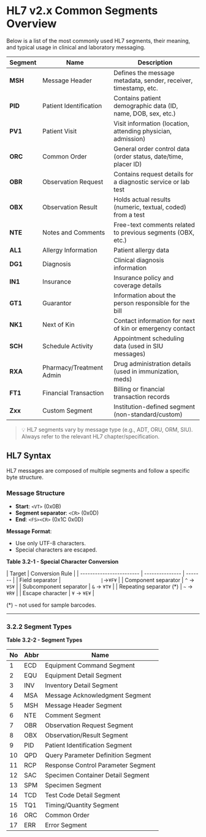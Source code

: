 # HL7 v2.x Common Segments Overview

Below is a list of the most commonly used HL7 segments, their meaning, and typical usage in clinical and laboratory messaging.

| Segment | Name                     | Description                                                     |
| ------- | ------------------------ | --------------------------------------------------------------- |
| **MSH** | Message Header           | Defines the message metadata, sender, receiver, timestamp, etc. |
| **PID** | Patient Identification   | Contains patient demographic data (ID, name, DOB, sex, etc.)    |
| **PV1** | Patient Visit            | Visit information (location, attending physician, admission)    |
| **ORC** | Common Order             | General order control data (order status, date/time, placer ID) |
| **OBR** | Observation Request      | Contains request details for a diagnostic service or lab test   |
| **OBX** | Observation Result       | Holds actual results (numeric, textual, coded) from a test      |
| **NTE** | Notes and Comments       | Free-text comments related to previous segments (OBX, etc.)     |
| **AL1** | Allergy Information      | Patient allergy data                                            |
| **DG1** | Diagnosis                | Clinical diagnosis information                                  |
| **IN1** | Insurance                | Insurance policy and coverage details                           |
| **GT1** | Guarantor                | Information about the person responsible for the bill           |
| **NK1** | Next of Kin              | Contact information for next of kin or emergency contact        |
| **SCH** | Schedule Activity        | Appointment scheduling data (used in SIU messages)              |
| **RXA** | Pharmacy/Treatment Admin | Drug administration details (used in immunization, meds)        |
| **FT1** | Financial Transaction    | Billing or financial transaction records                        |
| **Zxx** | Custom Segment           | Institution-defined segment (non-standard/custom)               |

> 💡 HL7 segments vary by message type (e.g., ADT, ORU, ORM, SIU). Always refer to the relevant HL7 chapter/specification.

## HL7 Syntax

HL7 messages are composed of multiple segments and follow a specific byte structure.

### Message Structure

- **Start**: `<VT>` (0x0B)
- **Segment separator**: `<CR>` (0x0D)
- **End**: `<FS><CR>` (0x1C 0x0D)

**Message Format**:

- Use only UTF-8 characters.
- Special characters are escaped.

**Table 3.2-1 - Special Character Conversion**

| Target                   | Conversion Rule |
| ------------------------ | --------------- | ------- |
| Field separator          | `               | `→`¥F¥` |
| Component separator      | `^` → `¥S¥`     |
| Subcomponent separator   | `&` → `¥T¥`     |
| Repeating separator (\*) | `~` → `¥R¥`     |
| Escape character         | `¥` → `¥E¥`     |

(\*) `~` not used for sample barcodes.

---

### 3.2.2 Segment Types

**Table 3.2-2 - Segment Types**

| No  | Abbr | Name                               |
| --- | ---- | ---------------------------------- |
| 1   | ECD  | Equipment Command Segment          |
| 2   | EQU  | Equipment Detail Segment           |
| 3   | INV  | Inventory Detail Segment           |
| 4   | MSA  | Message Acknowledgment Segment     |
| 5   | MSH  | Message Header Segment             |
| 6   | NTE  | Comment Segment                    |
| 7   | OBR  | Observation Request Segment        |
| 8   | OBX  | Observation/Result Segment         |
| 9   | PID  | Patient Identification Segment     |
| 10  | QPD  | Query Parameter Definition Segment |
| 11  | RCP  | Response Control Parameter Segment |
| 12  | SAC  | Specimen Container Detail Segment  |
| 13  | SPM  | Specimen Segment                   |
| 14  | TCD  | Test Code Detail Segment           |
| 15  | TQ1  | Timing/Quantity Segment            |
| 16  | ORC  | Common Order                       |
| 17  | ERR  | Error Segment                      |
